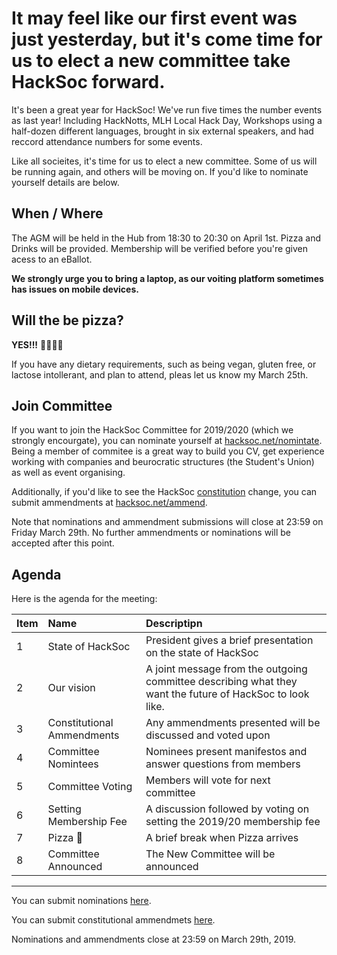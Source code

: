 # It may feel like our first event was just yesterday, but it's come time for us to elect a new committee take HackSoc forward.

It's been a great year for HackSoc! We've run five times the number events as last year! Including HackNotts, MLH Local Hack Day, Workshops using a half-dozen different languages, brought in six external speakers, and had reccord attendance numbers for some events.

Like all socieites, it's time for us to elect a new committee. Some of us will be running again, and others will be moving on. If you'd like to nominate yourself details are below.


## When / Where

The AGM will be held in the Hub from 18:30 to 20:30 on April 1st. Pizza and Drinks will be provided. Membership will be verified before you're given acess to an eBallot.

**We strongly urge you to bring a laptop, as our voiting platform sometimes has issues on mobile devices.**

## Will the be pizza?
**YES!!!** 🍕🍕🍕🍕

If you have any dietary requirements, such as being vegan, gluten free, or lactose intollerant, and plan to attend, pleas let us know my March 25th.

## Join Committee

If you want to join the HackSoc Committee for 2019/2020 (which we strongly encourgate), you can nominate yourself at [hacksoc.net/nomintate](https://hacksoc.net/nominate). Being a member of commitee is a great way to build you CV, get experience working with companies and beurocratic structures (the Student's Union) as well as event organising.

Additionally, if you'd like to see the HackSoc [constitution](https://hacksoc.net/constitution) change, you can submit ammendments at [hacksoc.net/ammend](https://hacksoc.net/ammend).

Note that nominations and ammendment submissions will close at 23:59 on Friday March 29th. No further ammendments or nominations will be accepted after this point.

## Agenda

Here is the agenda for the meeting:

| Item | Name                       | Descriptipn        |
|------| :-------------------------|:-------------------|
| 1    | State of HackSoc | President gives a brief presentation on the state of HackSoc |
| 2    | Our vision | A joint message from the outgoing committee describing what they want the future of HackSoc to look like. |
| 3    | Constitutional Ammendments | Any ammendments presented will be discussed and voted upon |
| 4    | Committee Nomintees | Nominees present manifestos and answer questions from members |
| 5    | Committee Voting | Members will vote for next committee |
| 6    | Setting Membership Fee | A discussion followed by voting on setting the 2019/20 membership fee |
| 7    | Pizza 🍕 | A brief break when Pizza arrives |
| 8    | Committee Announced | The New Committee will be announced |

--------

You can submit nominations [here](https://hacksoc.net/nominate).

You can submit constitutional ammendmets [here](https://hacksoc.net/ammend).

Nominations and ammendments close at 23:59 on March 29th, 2019.
